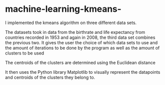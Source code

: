 # machine-learning-kmeans-
I implemented the kmeans algorithm on three different data sets.

The datasets took in data from  the birthrate and life expectancy
from countries recorded in 1953 and again in 2008, the third data
set combines the previous two. It gives the user the choice of
which data sets to use and the amount of iterations to be done by
the program as well as the amount of clusters to be used

The centroids of the clusters are determined using the Euclidean distance

It then uses the Python library Matplotlib to visually represent
the datapoints and centroids of the clusters they belong to.
